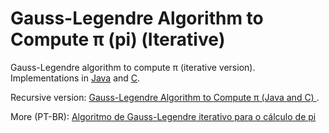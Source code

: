 <h1>Gauss-Legendre Algorithm to Compute π (pi) (Iterative)</h1>
<p>Gauss-Legendre algorithm to compute π (iterative version). Implementations in <a href="https://github.com/HenriqueIni/BlogCyberiniCodes/blob/master/2018/March/LCM/LCM.java">Java</a> and <a href="https://github.com/HenriqueIni/BlogCyberiniCodes/blob/master/2018/March/LCM/LCM.c">C</a>.</p>
<p>Recursive version: <a href="https://github.com/HenriqueIni/BlogCyberiniCodes/tree/master/GaussLegendre">Gauss-Legendre Algorithm to Compute π (Java and C)
</a>.</p>
<p>More (PT-BR): <a href="https://www.blogcyberini.com/2018/04/algoritmo-gauss-legendre-iterativo-calculo-de-pi.html">Algoritmo de Gauss-Legendre iterativo para o cálculo de pi</a></p>
